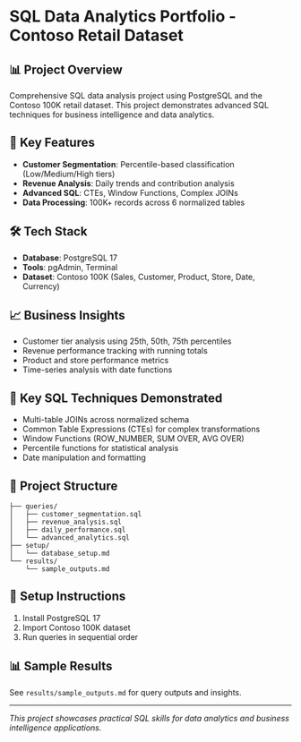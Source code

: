 # SQL Data Analytics Portfolio - Contoso Retail Dataset

## 📊 Project Overview
Comprehensive SQL data analysis project using PostgreSQL and the Contoso 100K retail dataset. This project demonstrates advanced SQL techniques for business intelligence and data analytics.

## 🎯 Key Features
- **Customer Segmentation**: Percentile-based classification (Low/Medium/High tiers)
- **Revenue Analysis**: Daily trends and contribution analysis
- **Advanced SQL**: CTEs, Window Functions, Complex JOINs
- **Data Processing**: 100K+ records across 6 normalized tables

## 🛠️ Tech Stack
- **Database**: PostgreSQL 17
- **Tools**: pgAdmin, Terminal
- **Dataset**: Contoso 100K (Sales, Customer, Product, Store, Date, Currency)

## 📈 Business Insights
- Customer tier analysis using 25th, 50th, 75th percentiles
- Revenue performance tracking with running totals
- Product and store performance metrics
- Time-series analysis with date functions

## 🚀 Key SQL Techniques Demonstrated
- Multi-table JOINs across normalized schema
- Common Table Expressions (CTEs) for complex transformations
- Window Functions (ROW_NUMBER, SUM OVER, AVG OVER)
- Percentile functions for statistical analysis
- Date manipulation and formatting

## 📁 Project Structure
```
├── queries/
│   ├── customer_segmentation.sql
│   ├── revenue_analysis.sql
│   ├── daily_performance.sql
│   └── advanced_analytics.sql
├── setup/
│   └── database_setup.md
└── results/
    └── sample_outputs.md
```

## 🔧 Setup Instructions
1. Install PostgreSQL 17
2. Import Contoso 100K dataset
3. Run queries in sequential order

## 📊 Sample Results
See `results/sample_outputs.md` for query outputs and insights.

---
*This project showcases practical SQL skills for data analytics and business intelligence applications.* 
